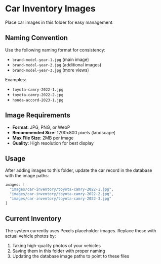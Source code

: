 # Car Inventory Images

Place car images in this folder for easy management.

## Naming Convention

Use the following naming format for consistency:
- `brand-model-year-1.jpg` (main image)
- `brand-model-year-2.jpg` (additional images)
- `brand-model-year-3.jpg` (more views)

Examples:
- `toyota-camry-2022-1.jpg`
- `toyota-camry-2022-2.jpg`
- `honda-accord-2023-1.jpg`

## Image Requirements

- **Format**: JPG, PNG, or WebP
- **Recommended Size**: 1200x800 pixels (landscape)
- **Max File Size**: 2MB per image
- **Quality**: High resolution for best display

## Usage

After adding images to this folder, update the car record in the database with the image paths:

```javascript
images: [
  "images/car-inventory/toyota-camry-2022-1.jpg",
  "images/car-inventory/toyota-camry-2022-2.jpg",
  "images/car-inventory/toyota-camry-2022-3.jpg"
]
```

## Current Inventory

The system currently uses Pexels placeholder images. Replace these with actual vehicle photos by:
1. Taking high-quality photos of your vehicles
2. Saving them in this folder with proper naming
3. Updating the database image paths to point to these files
